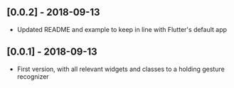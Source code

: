 ## [0.0.2] - 2018-09-13

* Updated README and example to keep in line with Flutter's default app

## [0.0.1] - 2018-09-13

* First version, with all relevant widgets and classes to a holding gesture recognizer
